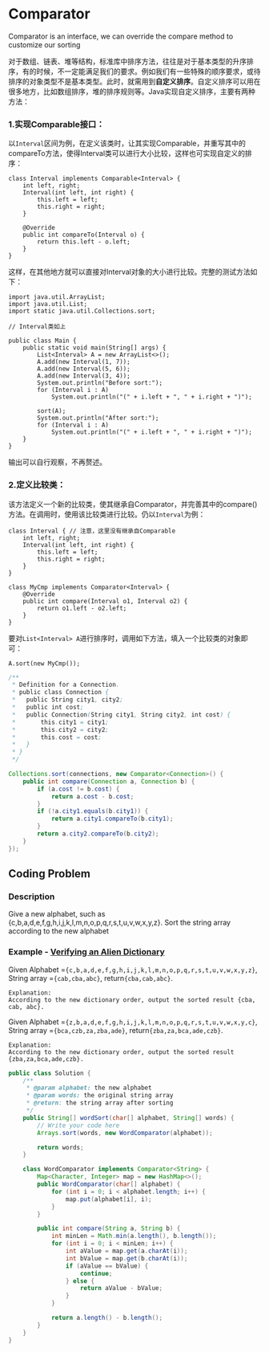 # Comparator

Comparator is an interface, we can override the compare method to customize our sorting

对于数组、链表、堆等结构，标准库中排序方法，往往是对于基本类型的升序排序，有的时候，不一定能满足我们的要求。例如我们有一些特殊的顺序要求，或待排序的对象类型不是基本类型。此时，就需用到**自定义排序**。自定义排序可以用在很多地方，比如数组排序，堆的排序规则等。Java实现自定义排序，主要有两种方法：

### 1.实现Comparable接口：

以`Interval`区间为例，在定义该类时，让其实现Comparable，并重写其中的compareTo方法，使得Interval类可以进行大小比较，这样也可实现自定义的排序：

```
class Interval implements Comparable<Interval> {
    int left, right;
    Interval(int left, int right) {
        this.left = left;
        this.right = right;
    }

    @Override
    public int compareTo(Interval o) {
        return this.left - o.left;
    }
}
```

这样，在其他地方就可以直接对Interval对象的大小进行比较。完整的测试方法如下：

```
import java.util.ArrayList;
import java.util.List;
import static java.util.Collections.sort;

// Interval类如上

public class Main {
    public static void main(String[] args) {
        List<Interval> A = new ArrayList<>();
        A.add(new Interval(1, 7));
        A.add(new Interval(5, 6));
        A.add(new Interval(3, 4));
        System.out.println("Before sort:");
        for (Interval i : A)
            System.out.println("(" + i.left + ", " + i.right + ")");

        sort(A);
        System.out.println("After sort:");
        for (Interval i : A)
            System.out.println("(" + i.left + ", " + i.right + ")");
    }
}
```

输出可以自行观察，不再赘述。

### 2.定义比较类：

该方法定义一个新的比较类，使其继承自Comparator，并完善其中的compare\(\)方法。在调用时，使用该比较类进行比较。仍以`Interval`为例：

```
class Interval { // 注意，这里没有继承自Comparable
    int left, right;
    Interval(int left, int right) {
        this.left = left;
        this.right = right;
    }
}

class MyCmp implements Comparator<Interval> {
    @Override
    public int compare(Interval o1, Interval o2) {
        return o1.left - o2.left;
    }
}
```

要对`List<Interval> A`进行排序时，调用如下方法，填入一个比较类的对象即可：

```
A.sort(new MyCmp());
```

```java
/**
 * Definition for a Connection.
 * public class Connection {
 *   public String city1, city2;
 *   public int cost;
 *   public Connection(String city1, String city2, int cost) {
 *       this.city1 = city1;
 *       this.city2 = city2;
 *       this.cost = cost;
 *   }
 * }
 */

Collections.sort(connections, new Comparator<Connection>() {
    public int compare(Connection a, Connection b) {
        if (a.cost != b.cost) {
            return a.cost - b.cost;
        }
        if (!a.city1.equals(b.city1)) {
            return a.city1.compareTo(b.city1);
        }
        return a.city2.compareTo(b.city2);
    }
});
```

## Coding Problem

### Description

Give a new alphabet, such as {c,b,a,d,e,f,g,h,i,j,k,l,m,n,o,p,q,r,s,t,u,v,w,x,y,z}. Sort the string array according to the new alphabet

### Example - [Verifying an Alien Dictionary](https://leetcode.com/problems/verifying-an-alien-dictionary/description/)

Given Alphabet =`{c,b,a,d,e,f,g,h,i,j,k,l,m,n,o,p,q,r,s,t,u,v,w,x,y,z}`, String array =`{cab,cba,abc}`, return`{cba,cab,abc}`.

```
Explanation:
According to the new dictionary order, output the sorted result {cba, cab, abc}.
```

Given Alphabet =`{z,b,a,d,e,f,g,h,i,j,k,l,m,n,o,p,q,r,s,t,u,v,w,x,y,c}`, String array =`{bca,czb,za,zba,ade}`, return`{zba,za,bca,ade,czb}`.

```
Explanation:
According to the new dictionary order, output the sorted result {zba,za,bca,ade,czb}.
```

```java
public class Solution {
    /**
     * @param alphabet: the new alphabet
     * @param words: the original string array
     * @return: the string array after sorting
     */
    public String[] wordSort(char[] alphabet, String[] words) {
        // Write your code here
        Arrays.sort(words, new WordComparator(alphabet));

        return words;
    }

    class WordComparator implements Comparator<String> {
        Map<Character, Integer> map = new HashMap<>();
        public WordComparator(char[] alphabet) {
            for (int i = 0; i < alphabet.length; i++) {
                map.put(alphabet[i], i);
            }
        }

        public int compare(String a, String b) {
            int minLen = Math.min(a.length(), b.length());
            for (int i = 0; i < minLen; i++) {
                int aValue = map.get(a.charAt(i));
                int bValue = map.get(b.charAt(i));
                if (aValue == bValue) {
                    continue;
                } else {
                    return aValue - bValue;
                }
            }

            return a.length() - b.length();
        }
    }
}
```



